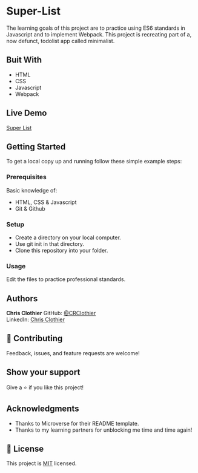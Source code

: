 # Super-List

The learning goals of this project are to practice using ES6 standards in Javascript and to implement Webpack.  This project is recreating part of a, now defunct, todolist app called minimalist.

## Buit With

- HTML
- CSS
- Javascript
- Webpack

## Live Demo

[Super List](https://crclothier.github.io/Super-List/)

## Getting Started

To get a local copy up and running follow these simple example steps:

### Prerequisites

Basic knowledge of:
- HTML, CSS & Javascript
- Git & Github

### Setup

- Create a directory on your local computer.
- Use git init in that directory.
- Clone this repository into your folder.

### Usage

Edit the files to practice professional standards.

## Authors

**Chris Clothier**
GitHub: [@CRClothier](https://github.com/crclothier)  
LinkedIn: [Chris Clothier](https://www.linkedin.com/in/crclothier/)

## 🤝 Contributing

Feedback, issues, and feature requests are welcome!

## Show your support

Give a ⭐️ if you like this project!

## Acknowledgments

- Thanks to Microverse for their README template.
- Thanks to my learning partners for unblocking me time and time again!

## 📝 License

This project is [MIT](MIT.md) licensed.